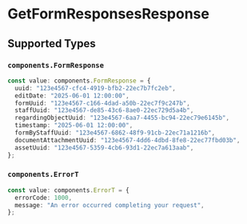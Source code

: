 # GetFormResponsesResponse


## Supported Types

### `components.FormResponse`

```typescript
const value: components.FormResponse = {
  uuid: "123e4567-cfc4-4919-bfb2-22ec7b7fc2eb",
  editDate: "2025-06-01 12:00:00",
  formUuid: "123e4567-c166-4dad-a50b-22ec7f9c247b",
  staffUuid: "123e4567-de85-43c6-8ae0-22ec729d5a4b",
  regardingObjectUuid: "123e4567-6aa7-4455-bc94-22ec79e6145b",
  timestamp: "2025-06-01 12:00:00",
  formByStaffUuid: "123e4567-6862-48f9-91cb-22ec71a1216b",
  documentAttachmentUuid: "123e4567-4dd6-4dbd-8fe8-22ec77fbd03b",
  assetUuid: "123e4567-5359-4cb6-93d1-22ec7a613aab",
};
```

### `components.ErrorT`

```typescript
const value: components.ErrorT = {
  errorCode: 1000,
  message: "An error occurred completing your request",
};
```

